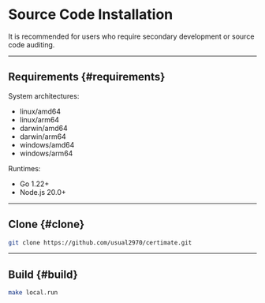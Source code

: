﻿# Source Code Installation

It is recommended for users who require secondary development or source code auditing.

---

## Requirements {#requirements}

System architectures:

- linux/amd64
- linux/arm64
- darwin/amd64
- darwin/arm64
- windows/amd64
- windows/arm64

Runtimes:

- Go 1.22+
- Node.js 20.0+

---

## Clone {#clone}

```bash
git clone https://github.com/usual2970/certimate.git
```

---

## Build {#build}

```bash
make local.run
```
